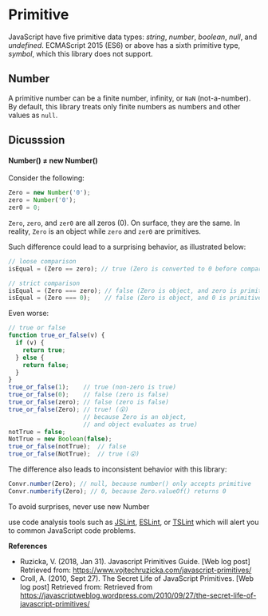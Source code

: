 
# Primitive

JavaScript have five primitive data types: *string*, *number*, *boolean*,
*null*, and *undefined*. ECMAScript 2015 (ES6) or above has a sixth
primitive type, *symbol*, which this library does not support.

## Number

A primitive number can be a finite number, infinity, or `NaN` (not-a-number).
By default, this library treats only finite numbers as numbers and other
values as `null`.

## Dicusssion

#### Number() ≠ new Number()

Consider the following:
```JavaScript
Zero = new Number('0');
zero = Number('0');
zer0 = 0;
```
`Zero`, `zero`, and `zer0` are all zeros (0). On surface, they are
the same. In reality, `Zero` is an object while `zero` and `zer0` are
primitives.

Such difference could lead to a surprising behavior, as illustrated below:
```JavaScript
// loose comparison
isEqual = (Zero == zero); // true (Zero is converted to 0 before comparison)

// strict comparison
isEqual = (Zero === zero); // false (Zero is object, and zero is primitive)
isEqual = (Zero === 0);    // false (Zero is object, and 0 is primitive)
```
Even worse:
```JavaScript
// true or false
function true_or_false(v) {
  if (v) {
    return true;
  } else {
    return false;
  }
}
true_or_false(1);    // true (non-zero is true)
true_or_false(0);    // false (zero is false)
true_or_false(zero); // false (zero is false)
true_or_false(Zero); // true! (😮)
                     // because Zero is an object,
                     // and object evaluates as true)
notTrue = false;
NotTrue = new Boolean(false);
true_or_false(notTrue);  // false
true_or_false(NotTrue);  // true (😮)

```

The difference also leads to inconsistent behavior with this library:
```JavaScript
Convr.number(Zero); // null, because number() only accepts primitive
Convr.numberify(Zero); // 0, because Zero.valueOf() returns 0
```

To avoid surprises, never use new Number

use code analysis tools such as
[JSLint](https://jshint.com/),
[ESLint](https://eslint.org/), or
[TSLint](https://palantir.github.io/tslint/)
which will alert you to common JavaScript code problems.

**References**
* Ruzicka, V. (2018, Jan 31). Javascript Primitives Guide.
[Web log post] Retrieved from:
https://www.vojtechruzicka.com/javascript-primitives/
* Croll, A. (2010, Sept 27). The Secret Life of JavaScript Primitives.
[Web log post] Retrieved from:
Retrieved from
https://javascriptweblog.wordpress.com/2010/09/27/the-secret-life-of-javascript-primitives/
